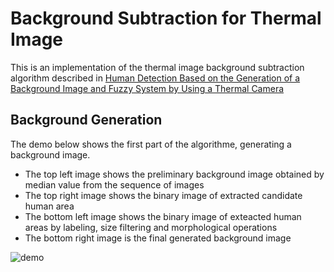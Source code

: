 # Background Subtraction for Thermal Image 

This is an implementation of the thermal image background subtraction algorithm described in [Human Detection Based on the Generation of a Background Image and Fuzzy System by Using a Thermal Camera](http://www.mdpi.com/1424-8220/16/4/453/htm)

## Background Generation

The demo below shows the first part of the algorithme, generating a background image.

- The top left image shows the preliminary background image obtained by median value from the sequence of images
- The top right image shows the binary image of extracted candidate human area
- The bottom left image shows the binary image of exteacted human areas by labeling, size filtering and morphological operations
- The bottom right image is the final generated background image

![demo](./demo.gif)
